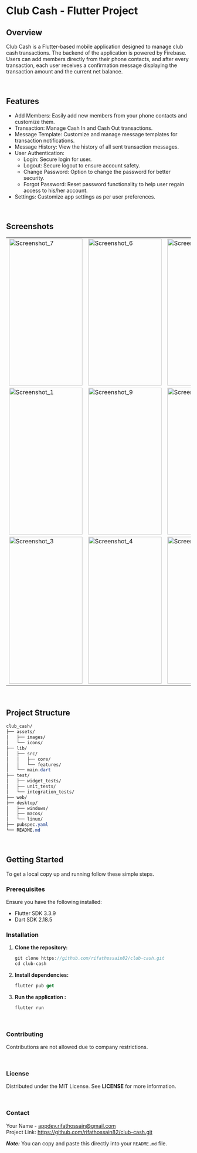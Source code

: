 # Club Cash - Flutter Project

## Overview
Club Cash is a Flutter-based mobile application designed to manage club cash transactions. The backend of the application is powered by Firebase. Users can add members directly from their phone contacts, and after every transaction, each user receives a confirmation message displaying the transaction amount and the current net balance.

<br>

## Features  
- Add Members: Easily add new members from your phone contacts and customize them.
- Transaction: Manage Cash In and Cash Out transactions.
- Message Template: Customize and manage message templates for transaction notifications.
- Message History: View the history of all sent transaction messages.
- User Authentication:
    - Login: Secure login for user.
    - Logout: Secure logout to ensure account safety.
    - Change Password: Option to change the password for better security.
    - Forgot Password: Reset password functionality to help user regain access to his/her account.
- Settings: Customize app settings as per user preferences.

<br>

## Screenshots

<table>
  <tr>
    <td><img src="https://github.com/olexale/flutter_roadmap/assets/88751768/b1e35fc6-c6bb-45bd-931d-c237402498dd" alt="Screenshot_7" width="200" height="400"></td>
    <td><img src="https://github.com/olexale/flutter_roadmap/assets/88751768/2cf739ab-5f8e-4379-bc35-12335c5aa65d" alt="Screenshot_6" width="200" height="400"></td>
    <td><img src="https://github.com/olexale/flutter_roadmap/assets/88751768/8229e503-1e9e-473e-b2a2-5f1adc5c3bc3" alt="Screenshot_8" width="200" height="400"></td>
  </tr>
  <tr>
    <td><img src="https://github.com/olexale/flutter_roadmap/assets/88751768/3c701265-4645-4859-b073-36e7967e6ded" alt="Screenshot_1" width="200" height="400"></td>
    <td><img src="https://github.com/olexale/flutter_roadmap/assets/88751768/dc0e9eb1-96dc-40b8-b172-4ffc3f3c6947" alt="Screenshot_9" width="200" height="400"></td>
    <td><img src="https://github.com/olexale/flutter_roadmap/assets/88751768/9fbb6a0a-1712-4656-918d-1a7e7aa31f77" alt="Screenshot_2" width="200" height="400"></td>
  </tr>
  <tr>
    <td><img src="https://github.com/olexale/flutter_roadmap/assets/88751768/cb96f33f-0b5f-42ea-a87b-c9c27061d49e" alt="Screenshot_3" width="200" height="400"></td>
    <td><img src="https://github.com/olexale/flutter_roadmap/assets/88751768/583a88cc-544e-492b-a79c-3d93db5df666" alt="Screenshot_4" width="200" height="400"></td>
    <td><img src="https://github.com/olexale/flutter_roadmap/assets/88751768/89a988f4-6217-4a18-b2fa-aa809dabf544" alt="Screenshot_5" width="200" height="400"></td>
  </tr>
</table>

<br>

## Project Structure

```css
club_cash/
├── assets/
│   ├── images/
│   └── icons/
├── lib/
│   ├── src/
│   │   ├── core/
│   │   └── features/
│   └── main.dart
├── test/
│   ├── widget_tests/
│   ├── unit_tests/
│   └── integration_tests/
├── web/
├── desktop/
│   ├── windows/
│   ├── macos/
│   └── linux/
├── pubspec.yaml
└── README.md
```

<br>  

## Getting Started
To get a local copy up and running follow these simple steps.

### Prerequisites
Ensure you have the following installed:
- Flutter SDK 3.3.9
- Dart SDK 2.18.5

### Installation
1. **Clone the repository:**
   ```dart
   git clone https://github.com/rifathossain82/club-cash.git
   cd club-cash
   ``` 

2. **Install dependencies:**
   ```dart
   flutter pub get
   ```

3. **Run the application :**
    ```dart
    flutter run
    ```

<br>

### Contributing
Contributions are not allowed due to company restrictions.

<br>

### License
Distributed under the MIT License. See **LICENSE** for more information.

<br>

### Contact
Your Name - appdev.rifathossain@gmail.com  
Project Link: https://github.com/rifathossain82/club-cash.git

***Note:*** You can copy and paste this directly into your `README.md` file.